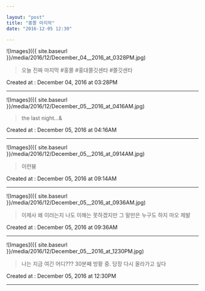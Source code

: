 ```yaml
---

layout: "post"  
title: "홍쫄 마지막"  
date: "2016-12-05 12:30"

---
```


![Images]({{ site.baseurl }}/media/2016/12/December_04__2016_at_0328PM.jpg)

> 오늘 진짜 마지막 #홍쫄 #홍대쫄깃센타 #쫄깃센타

Created at : December 04, 2016 at 03:28PM

---

![Images]({{ site.baseurl }}/media/2016/12/December_05__2016_at_0416AM.jpg)

> the last night...&

Created at : December 05, 2016 at 04:16AM

---

![Images]({{ site.baseurl }}/media/2016/12/December_05__2016_at_0914AM.jpg)

> 이런븅

Created at : December 05, 2016 at 09:14AM

---

![Images]({{ site.baseurl }}/media/2016/12/December_05__2016_at_0936AM.jpg)

> 이제사 왜 이러는지 나도 이해는 못하겠지만 그 말만은 누구도 하지 마오 제발

Created at : December 05, 2016 at 09:36AM

---

![Images]({{ site.baseurl }}/media/2016/12/December_05__2016_at_1230PM.jpg)

> 나는 지금 여긴 어디??? 30분째 방황 중. 당장 다시 올라가고 싶다

Created at : December 05, 2016 at 12:30PM

---
